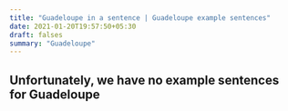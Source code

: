 ```yaml
---
title: "Guadeloupe in a sentence | Guadeloupe example sentences"
date: 2021-01-20T19:57:50+05:30
draft: falses
summary: "Guadeloupe"
---
```

## Unfortunately, we have no example sentences for Guadeloupe                 
